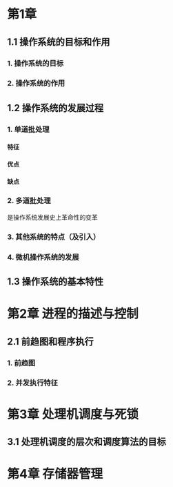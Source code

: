 # 第1章



## 1.1 操作系统的目标和作用

### 1. 操作系统的目标

### 2. 操作系统的作用

## 1.2 操作系统的发展过程

### 1. 单道批处理

#### 特征

#### 优点

#### 缺点

### 2. 多道批处理

是操作系统发展史上革命性的变革

### 3. 其他系统的特点（及引入）

### 4. 微机操作系统的发展

## 1.3 操作系统的基本特性

# 第2章 进程的描述与控制

## 2.1 前趋图和程序执行

### 1. 前趋图

### 2. 并发执行特征

# 第3章 处理机调度与死锁

## 3.1 处理机调度的层次和调度算法的目标

# 第4章 存储器管理

